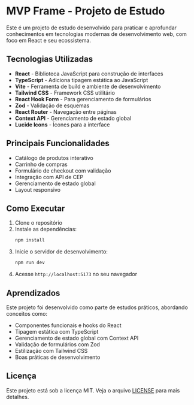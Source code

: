 # MVP Frame - Projeto de Estudo

Este é um projeto de estudo desenvolvido para praticar e aprofundar conhecimentos em tecnologias modernas de desenvolvimento web, com foco em React e seu ecossistema.

## Tecnologias Utilizadas

- **React** - Biblioteca JavaScript para construção de interfaces
- **TypeScript** - Adiciona tipagem estática ao JavaScript
- **Vite** - Ferramenta de build e ambiente de desenvolvimento
- **Tailwind CSS** - Framework CSS utilitário
- **React Hook Form** - Para gerenciamento de formulários
- **Zod** - Validação de esquemas
- **React Router** - Navegação entre páginas
- **Context API** - Gerenciamento de estado global
- **Lucide Icons** - Ícones para a interface

## Principais Funcionalidades

- Catálogo de produtos interativo
- Carrinho de compras
- Formulário de checkout com validação
- Integração com API de CEP
- Gerenciamento de estado global
- Layout responsivo

## Como Executar

1. Clone o repositório
2. Instale as dependências:
   ```bash
   npm install
   ```
3. Inicie o servidor de desenvolvimento:
   ```bash
   npm run dev
   ```
4. Acesse `http://localhost:5173` no seu navegador

## Aprendizados

Este projeto foi desenvolvido como parte de estudos práticos, abordando conceitos como:

- Componentes funcionais e hooks do React
- Tipagem estática com TypeScript
- Gerenciamento de estado global com Context API
- Validação de formulários com Zod
- Estilização com Tailwind CSS
- Boas práticas de desenvolvimento

## Licença

Este projeto está sob a licença MIT. Veja o arquivo [LICENSE](LICENSE) para mais detalhes.
